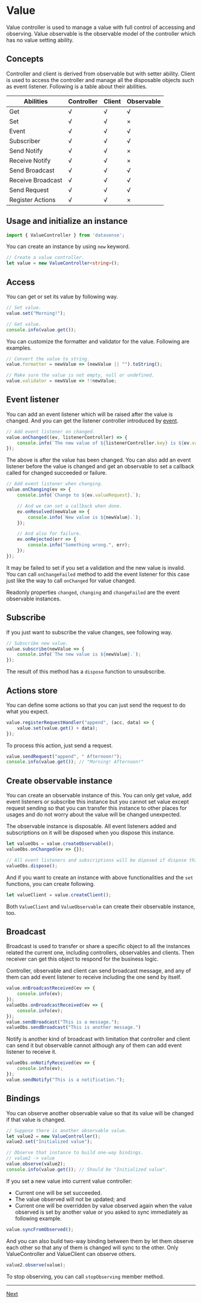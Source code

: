 # Value

Value controller is used to manage a value with full control of accessing and observing. Value observable is the observable model of the controller which has no value setting ability.

## Concepts

Controller and client is derived from observable but with setter ability. Client is used to access the controller and manage all the disposable objects such as event listener. Following is a table about their abilities.

| Abilities | Controller | Client | Observable |
| ---------------- | ---------- | ---------- | ---------- |
| Get | √ | √ | √ |
| Set | √ | √ | × |
| Event | √ | √ | √ |
| Subscriber | √ | √ | √ |
| Send Notify | √ | √ | × |
| Receive Notify | √ | √ | × |
| Send Broadcast | √ | √ | √ |
| Receive Broadcast | √ | √ | √ |
| Send Request | √ | √ | √ |
| Register Actions | √ | √ | × |

## Usage and initialize an instance

```typescript
import { ValueController } from 'datasense';
```

You can create an instance by using `new` keyword.

``` typescript
// Create a value controller.
let value = new ValueController<string>();
```

## Access

You can get or set its value by following way.

``` typescript
// Set value.
value.set("Morning!");

// Get value.
console.info(value.get());
```

You can customize the formatter and validator for the value. Following are examples.

```typescript
// Convert the value to string.
value.formatter = newValue => (newValue || "").toString();

// Make sure the value is not empty, null or undefined.
value.validator = newValue => !!newValue;
```

## Event listener

You can add an event listener which will be raised after the value is changed. And you can get the listener controller introduced by [event](./event.md).

```typescript
// Add event listener on changed.
value.onChanged((ev, listenerController) => {
    console.info(`The new value of ${listenerController.key} is ${ev.value} and old value is ${ev.oldValue}, it changes ${listenerController.count} times.`);
});
```

The above is after the value has been changed. You can also add an event listener before the value is changed and get an observable to set a callback called for changed succeeded or failure.

``` typescript
// Add event listener when changing.
value.onChanging(ev => {
    console.info(`Change to ${ev.valueRequest}.`);

    // And we can set a callback when done.
    ev.onResolved(newValue => {
        console.info(`New value is ${newValue}.`);
    });

    // And also for failure.
    ev.onRejected(err => {
        console.info("Something wrong.", err);
    });
});
```

It may be failed to set if you set a validation and the new value is invalid. You can call `onChangeFailed` method to add the event listener for this case just like the way to call `onChanged` for value changed.

Readonly properties `changed`, `changing` and `changeFailed` are the event observable instances.

## Subscribe

If you just want to subscribe the value changes, see following way.

``` typescript
// Subscribe new value.
value.subscribe(newValue => {
    console.info(`The new value is ${newValue}.`);
});
```

The result of this method has a `dispose` function to unsubscribe.

## Actions store

You can define some actions so that you can just send the request to do what you expect.

```typescript
value.registerRequestHandler("append", (acc, data) => {
    value.set(value.get() + data);
});
```

To process this action, just send a request.

```typescript
value.sendRequest("append", " Afternoon!");
console.info(value.get()); // "Morning! Afternoon!"
```

## Create observable instance

You can create an observable instance of this. You can only get value, add event listeners or subscribe this instance but you cannot set value except request sending so that you can transfer this instance to other places for usages and do not worry about the value will be changed unexpected.

The observable instance is disposable. All event listeners added and subscriptions on it will be disposed when you dispose this instance.

```typescript
let valueObs = value.createObservable();
valueObs.onChanged(ev => {});

// All event listeners and subscriptions will be diposed if dispose this instance.
valueObs.dispose();
```

And if you want to create an instance with above functionalities and the `set` functions, you can create following.

```typescript
let valueClient = value.createClient();
```

Both `ValueClient` and `ValueObservable` can create their observable instance, too.

## Broadcast

Broadcast is used to transfer or share a specific object to all the instances related the current one, including controllers, observables and clients. Then receiver can get this object to respond for the business logic.

Controller, observable and client can send broadcast message, and any of them can add event listener to receive including the one send by itself.

```typescript
value.onBroadcastReceived(ev => {
    console.info(ev);
});
valueObs.onBroadcastReceived(ev => {
    console.info(ev);
});
value.sendBroadcast("This is a message.");
valueObs.sendBroadcast("This is another message.")
```

Notify is another kind of broadcast with limitation that controller and client can send it but observable cannot although any of them can add event listener to receive it.

```typescript
valueObs.onNotifyReceived(ev => {
    console.info(ev);
});
value.sendNotify("This is a notification.");
```

## Bindings

You can observe another observable value so that its value will be changed if that value is changed.

```typescript
// Suppose there is another observable value.
let value2 = new ValueController();
value2.set("Initialized value");

// Observe that instance to build one-way bindings.
// value2 -> value
value.observe(value2);
console.info(value.get()); // Should be "Initialized value".
```

If you set a new value into current value controller:

- Current one will be set succeeded.
- The value observed will not be updated; and
- Current one will be overridden by value observed again when the value observed is set by another value or you asked to sync immediately as following example.

```typescript
value.syncFromObserved();
```

And you can also build two-way binding between them by let them observe each other so that any of them is changed will sync to the other. Only ValueController and ValueClient can observe others.

```typescript
value2.observe(value);
```

To stop observing, you can call `stopObserving` member method.

---

[Next](./props.md)